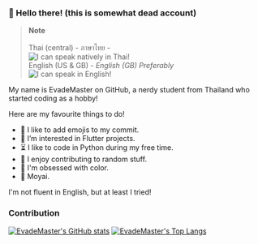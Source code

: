 ### 👋 Hello there! (this is somewhat dead account)

> **Note** <br>
> <br>
> Thai (central) - ภาษาไทย - <br> ![I can speak natively in Thai!](https://img.shields.io/badge/I%20can%20speak%20natively%20in-Thai-brightgreen?style=for-the-badge "I can speak natively in Thai!") <br>
> English (US & GB) - *English (GB) Preferably* <br> ![I can speak in English!](https://img.shields.io/badge/I%20can%20speak%20in-English-yellow?style=for-the-badge "I can speak in English!") 

My name is EvadeMaster on GitHub, a nerdy student from Thailand who started coding as a hobby!

Here are my favourite things to do!

- 🎉 I like to add emojis to my commit.
- 👀 I’m interested in Flutter projects.
- ⏳ I like to code in Python during my free time.
- 📜 I enjoy contributing to random stuff.
- 🎨 I'm obsessed with color.
- 🗿 Moyai.

I'm not fluent in English, but at least I tried!

### Contribution

[![EvadeMaster's GitHub stats](https://github-readme-stats.vercel.app/api?username=EvadeMaster&theme=transparent "EvadeMaster's GitHub stats")](https://github.com/anuraghazra/github-readme-stats) [![EvadeMaster's Top Langs](https://github-readme-stats.vercel.app/api/top-langs/?username=EvadeMaster&theme=transparent&layout=compact "EvadeMaster's Top languages stats")](https://github.com/anuraghazra/github-readme-stats)

<!--
Lorem ipsum dolor sit amet, consectetur adipiscing elit, sed do eiusmod tempor incididunt ut labore et dolore magna aliqua. Quis risus sed vulputate odio ut enim. Leo urna molestie at elementum eu. Mattis enim ut tellus elementum sagittis vitae et leo duis. Ultrices in iaculis nunc sed augue lacus viverra vitae congue. Amet risus nullam eget felis eget nunc. Mattis aliquam faucibus purus in massa tempor. Augue mauris augue neque gravida in fermentum et. Nisi est sit amet facilisis magna etiam tempor orci. In ante metus dictum at tempor commodo. Platea dictumst quisque sagittis purus sit amet.

-->
